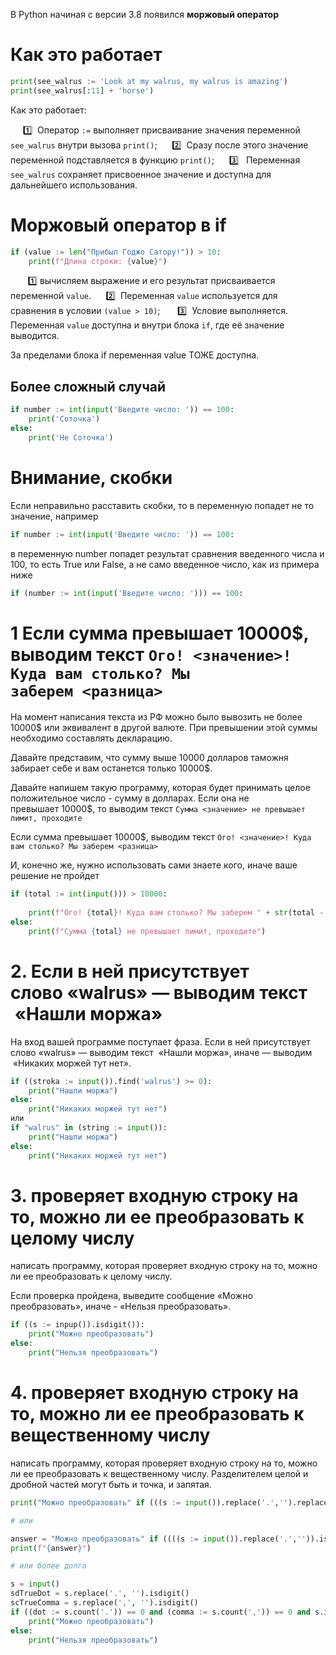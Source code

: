 В Python начиная с версии 3.8 появился **моржовый оператор**
#  Как это работает

```python
print(see_walrus := 'Look at my walrus, my walrus is amazing')
print(see_walrus[:11] + 'horse')
```

Как это работает: 

     1️⃣  Оператор `:=` выполняет присваивание значения переменной `see_walrus` внутри вызова `print()`;
     2️⃣  Сразу после этого значение переменной подставляется в функцию `print()`;
     3️⃣   Переменная `see_walrus` сохраняет присвоенное значение и доступна для дальнейшего использования.

#  Моржовый оператор в if

```python
if (value := len("Прибыл Годжо Сатору!")) > 10:
    print(f"Длина строки: {value}")
```

       1️⃣ вычисляем выражение и его результат присваивается переменной `value`.
       2️⃣  Переменная `value` используется для сравнения в условии `(value > 10)`;
       3️⃣  Условие выполняется. Переменная `value` доступна и внутри блока `if`, где её значение выводится.

За пределами блока if переменная value ТОЖЕ доступна.

## Более сложный случай

```python
if number := int(input('Введите число: ')) == 100:
    print('Соточка')
else:
    print('Не Соточка')
```

# Внимание, скобки
Если неправильно расставить скобки, то в переменную попадет не то значение, например 
``` python
if number := int(input('Введите число: ')) == 100:
```
в переменную number попадет результат сравнения введенного числа и 100, то есть True или False, а не само введенное число, как из примера ниже

``` python
if (number := int(input('Введите число: '))) == 100:
```

# 1 Если сумма превышает 10000$, выводим текст `Ого! <значение>! Куда вам столько? Мы заберем <разница>`

На момент написания текста из РФ можно было вывозить не более 10000$ или эквивалент в другой валюте. При превышении этой суммы необходимо составлять декларацию.

Давайте представим, что сумму выше 10000 долларов таможня забирает себе и вам останется только 10000$.

Давайте напишем такую программу, которая будет принимать целое положительное число - сумму в долларах. Если она не превышает 10000$, то выводим текст `Сумма <значение> не превышает лимит, проходите`

Если сумма превышает 10000$, выводим текст `Ого! <значение>! Куда вам столько? Мы заберем <разница>`

И, конечно же, нужно использовать сами знаете кого, иначе ваше решение не пройдет

```python
if (total := int(input())) > 10000:
    
    print(f"Ого! {total}! Куда вам столько? Мы заберем " + str(total - 10000))
else:
    print(f"Сумма {total} не превышает лимит, проходите")

```

# 2. Если в ней присутствует слово «walrus» — выводим текст  «Нашли моржа»
На вход вашей программе поступает фраза. Если в ней присутствует слово «walrus» — выводим текст  «Нашли моржа», иначе — выводим  «Никаких моржей тут нет».

```python
if ((stroka := input()).find('walrus') >= 0):
    print("Нашли моржа")
else:
    print("Никаких моржей тут нет")
или
if "walrus" in (string := input()):
    print("Нашли моржа")
else:
    print("Никаких моржей тут нет")
```

# 3. проверяет входную строку на то, можно ли ее преобразовать к целому числу
написать программу, которая проверяет входную строку на то, можно ли ее преобразовать к целому числу.

Если проверка пройдена, выведите сообщение «Можно преобразовать», иначе - «Нельзя преобразовать».

```python
if ((s := inpup()).isdigit()):
    print("Можно преобразовать")
else:
    print("Нельзя преобразовать")
```

# 4. проверяет входную строку на то, можно ли ее преобразовать к вещественному числу
написать программу, которая проверяет входную строку на то, можно ли ее преобразовать к вещественному числу. Разделителем целой и дробной частей могут быть и точка, и запятая.


```python
print("Можно преобразовать" if (((s := input()).replace('.','').replace(',','').isdigit()) and (s.count('.') + s.count(',') <= 1)) else "Нельзя преобразовать")

# или

answer = "Можно преобразовать" if ((((s := input()).replace('.','')).isdigit() and s.count('.') <= 1) or ((s.replace(',','')).isdigit() and s.count(',') <= 1)) else "Нельзя преобразовать"
print(f"{answer}")  

# или более долго

s = input()
sdTrueDot = s.replace('.', '').isdigit()
scTrueComma = s.replace(',', '').isdigit()
if ((dot := s.count('.')) == 0 and (comma := s.count(',')) == 0 and s.isdigit() == True) or ((dot := s.count('.')) <= 1 and sdTrueDot == True) or ((comma := s.count(',')) <= 1 and scTrueComma == True):
    print("Можно преобразовать")     
else:
    print("Нельзя преобразовать")	
```